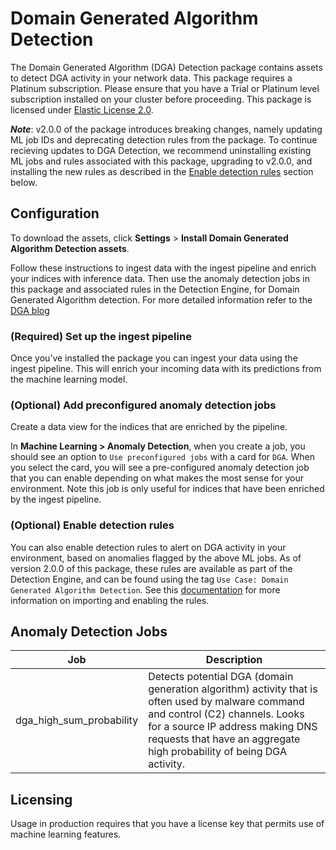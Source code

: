 # Domain Generated Algorithm Detection

The Domain Generated Algorithm (DGA) Detection package contains assets to detect DGA activity in your network data. This package requires a Platinum subscription. Please ensure that you have a Trial or Platinum level subscription installed on your cluster before proceeding. This package is licensed under [Elastic License 2.0](https://www.elastic.co/licensing/elastic-license).

**_Note_**: v2.0.0 of the package introduces breaking changes, namely updating ML job IDs and deprecating detection rules from the package. To continue recieving updates to DGA Detection, we recommend uninstalling existing ML jobs and rules associated with this package, upgrading to v2.0.0, and installing the new rules as described in the [Enable detection rules](#enable-detection-rules) section below.


## Configuration

To download the assets, click **Settings** > **Install Domain Generated Algorithm Detection assets**.

Follow these instructions to ingest data with the ingest pipeline and enrich your indices with inference data. Then use the anomaly detection jobs in this package and associated rules in the Detection Engine, for Domain Generated Algorithm detection. For more detailed information refer to the [DGA blog](https://www.elastic.co/blog/supervised-and-unsupervised-machine-learning-for-dga-detection)

### (Required) Set up the ingest pipeline

Once you’ve installed the package you can ingest your data using the ingest pipeline. This will enrich your incoming data with its predictions from the machine learning model.

### (Optional) Add preconfigured anomaly detection jobs

Create a data view for the indices that are enriched by the pipeline.

In **Machine Learning > Anomaly Detection**, when you create a job, you should see an option to `Use preconfigured jobs` with a card for `DGA`. When you select the card, you will see a pre-configured anomaly detection job that you can enable depending on what makes the most sense for your environment. Note this job is only useful for indices that have been enriched by the ingest pipeline.

### (Optional) Enable detection rules

You can also enable detection rules to alert on DGA activity in your environment, based on anomalies flagged by the above ML jobs. As of version 2.0.0 of this package, these rules are available as part of the Detection Engine, and can be found using the tag `Use Case: Domain Generated Algorithm Detection`. See this [documentation](https://www.elastic.co/guide/en/security/current/prebuilt-rules-management.html#load-prebuilt-rules) for more information on importing and enabling the rules.


## Anomaly Detection Jobs

| Job | Description |
|---|---|
| dga_high_sum_probability | Detects potential DGA (domain generation algorithm) activity that is often used by malware command and control (C2) channels. Looks for a source IP address making DNS requests that have an aggregate high probability of being DGA activity.| 


## Licensing
Usage in production requires that you have a license key that permits use of machine learning features.

